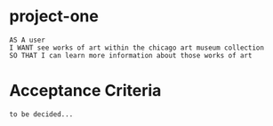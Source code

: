 # project-one

```
AS A user
I WANT see works of art within the chicago art museum collection
SO THAT I can learn more information about those works of art
```
# Acceptance Criteria

```
to be decided...
```